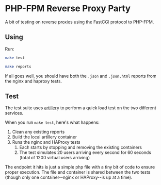 # PHP-FPM Reverse Proxy Party

A bit of testing on reverse proxies using the FastCGI protocol to PHP-FPM.

## Using

Run:

```bash
make test

make reports
```

If all goes well, you should have both the `.json` and `.json.html` reports from the nginx and haproxy tests.

## Test

The test suite uses [artillery](https://artillery.io/) to perform a quick load test on the two different services.

When you run `make test`, here's what happens:

1. Clean any existing reports
2. Build the local artillery container
3. Runs the nginx and HAProxy tests
   1. Each starts by stopping and removing the existing containers
   2. The test simulates 20 users arriving every second for 60 seconds (total of 1200 virtual users arriving)

The endpoint it hits is just a simple php file with a tiny bit of code to ensure proper execution. The file and container is shared between the two tests (though only one container--nginx or HAProxy--is up at a time).
